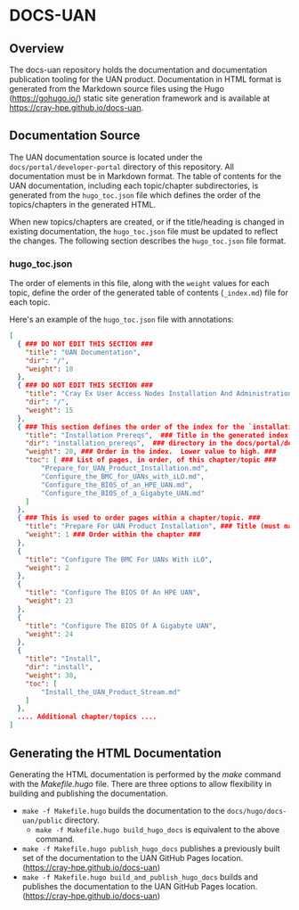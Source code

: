 # DOCS-UAN

## Overview

The docs-uan repository holds the documentation and documentation publication tooling
for the UAN product. Documentation in HTML format is generated from the Markdown source files
using the Hugo (https://gohugo.io/) static site generation framework and is available at
https://cray-hpe.github.io/docs-uan.

## Documentation Source

The UAN documentation source is located under the `docs/portal/developer-portal` directory
of this repository.  All documentation must be in Markdown format. The table of contents
for the UAN documentation, including each topic/chapter subdirectories, is generated from the
`hugo_toc.json` file which defines the order of the topics/chapters in the generated HTML.

When new topics/chapters are created, or if the title/heading is changed in existing
documentation, the `hugo_toc.json` file must be updated to reflect the changes.  The following
section describes the `hugo_toc.json` file format.

### hugo_toc.json

The order of elements in this file, along with the `weight` values for each topic, define
the order of the generated table of contents (`_index.md`) file for each topic.

Here's an example of the `hugo_toc.json` file with annotations:

```json
[
  { ### DO NOT EDIT THIS SECTION ###
    "title": "UAN Documentation",
    "dir": "/",
    "weight": 10
  },
  { ### DO NOT EDIT THIS SECTION ###
    "title": "Cray Ex User Access Nodes Installation And Administration Guide",
    "dir": "/",
    "weight": 15
  },
  { ### This section defines the order of the index for the `installation_prereqs` directory ###
    "title": "Installation Prereqs",  ### Title in the generated index file ###
    "dir": "installation_prereqs",  ### directory in the docs/portal/developer-portal tree ###
    "weight": 20, ### Order in the index.  Lower value to high. ###
    "toc": [ ### List of pages, in order, of this chapter/topic ###
        "Prepare_for_UAN_Product_Installation.md",
        "Configure_the_BMC_for_UANs_with_iLO.md",
        "Configure_the_BIOS_of_an_HPE_UAN.md",
        "Configure_the_BIOS_of_a_Gigabyte_UAN.md"
    ]
  },
  { ### This is used to order pages within a chapter/topic. ###
    "title": "Prepare For UAN Product Installation", ### Title (must match the heading in the source file) ###
    "weight": 1 ### Order within the chapter ###
  },
  {
    "title": "Configure The BMC For UANs With iLO",
    "weight": 2
  },
  {
    "title": "Configure The BIOS Of An HPE UAN",
    "weight": 23
  },
  {
    "title": "Configure The BIOS Of A Gigabyte UAN",
    "weight": 24
  },
  { 
    "title": "Install",
    "dir": "install",
    "weight": 30,
    "toc": [
        "Install_the_UAN_Product_Stream.md"
    ]
  },
  .... Additional chapter/topics ....
]
```

## Generating the HTML Documentation

Generating the HTML documentation is performed by the *make* command with the *Makefile.hugo* file. There are three options to allow flexibility in building and publishing the documentation.

* `make -f Makefile.hugo` builds the documentation to the `docs/hugo/docs-uan/public` directory.
  * `make -f Makefile.hugo build_hugo_docs` is equivalent to the above command.
* `make -f Makefile.hugo publish_hugo_docs` publishes a previously built set of the documentation to the UAN GitHub Pages location. (https://cray-hpe.github.io/docs-uan)
* `make -f Makefile.hugo build_and_publish_hugo_docs` builds and publishes the documentation to the UAN GitHub Pages location. (https://cray-hpe.github.io/docs-uan)
